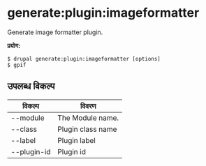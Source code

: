 # generate:plugin:imageformatter
Generate image formatter plugin.

**प्रयोग:**
```
$ drupal generate:plugin:imageformatter [options]
$ gpif  
```

## उपलब्ध विकल्प
विकल्प | विवरण
-------|-------------
--module | The Module name.
--class | Plugin class name
--label | Plugin label
--plugin-id | Plugin id
